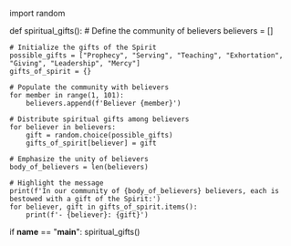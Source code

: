 import random

def spiritual_gifts():
    # Define the community of believers
    believers = []

    # Initialize the gifts of the Spirit
    possible_gifts = ["Prophecy", "Serving", "Teaching", "Exhortation", "Giving", "Leadership", "Mercy"]
    gifts_of_spirit = {}

    # Populate the community with believers
    for member in range(1, 101):
        believers.append(f'Believer {member}')

    # Distribute spiritual gifts among believers
    for believer in believers:
        gift = random.choice(possible_gifts)
        gifts_of_spirit[believer] = gift

    # Emphasize the unity of believers
    body_of_believers = len(believers)

    # Highlight the message
    print(f'In our community of {body_of_believers} believers, each is bestowed with a gift of the Spirit:')
    for believer, gift in gifts_of_spirit.items():
        print(f'- {believer}: {gift}')

if __name__ == "__main__":
    spiritual_gifts()
